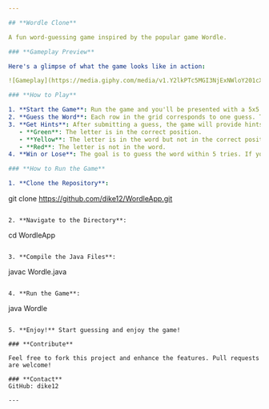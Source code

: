```yaml
---

## **Wordle Clone**

A fun word-guessing game inspired by the popular game Wordle.

### **Gameplay Preview**

Here's a glimpse of what the game looks like in action:

![Gameplay](https://media.giphy.com/media/v1.Y2lkPTc5MGI3NjExNWloY201cXZ6ODV2aXF0ZmgxcTA3YjdjZXd2YW40MDVlcHoyMXRjdyZlcD12MV9pbnRlcm5hbF9naWZfYnlfaWQmY3Q9Zw/p1AkUZCwRYw8xYINXn/giphy.gif)

### **How to Play**

1. **Start the Game**: Run the game and you'll be presented with a 5x5 grid. This grid represents your guesses for the hidden word.
2. **Guess the Word**: Each row in the grid corresponds to one guess. Type or click on the letters to form a 5-letter word.
3. **Get Hints**: After submitting a guess, the game will provide hints:
   - **Green**: The letter is in the correct position.
   - **Yellow**: The letter is in the word but not in the correct position.
   - **Red**: The letter is not in the word.
4. **Win or Lose**: The goal is to guess the word within 5 tries. If you do, you win! If not, better luck next time.

### **How to Run the Game**

1. **Clone the Repository**:

   ```
   git clone https://github.com/dike12/WordleApp.git
   ```

2. **Navigate to the Directory**:

   ```
   cd WordleApp
   ```

3. **Compile the Java Files**:

   ```
   javac Wordle.java
   ```

4. **Run the Game**:

   ```
   java Wordle
   ```

5. **Enjoy!** Start guessing and enjoy the game!

### **Contribute**

Feel free to fork this project and enhance the features. Pull requests are welcome!

### **Contact**
GitHub: dike12

---
```

